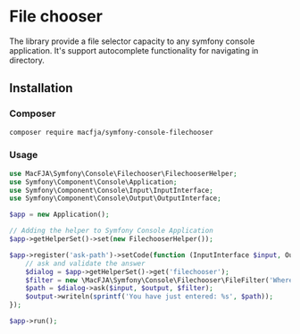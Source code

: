 File chooser
============

The library provide a file selector capacity to any symfony console application.
It's support autocomplete functionality for navigating in directory.

Installation
------------

### Composer

```sh
composer require macfja/symfony-console-filechooser
```

### Usage

```php
use MacFJA\Symfony\Console\Filechooser\FilechooserHelper;
use Symfony\Component\Console\Application;
use Symfony\Component\Console\Input\InputInterface;
use Symfony\Component\Console\Output\OutputInterface;

$app = new Application();

// Adding the helper to Symfony Console Application
$app->getHelperSet()->set(new FilechooserHelper());

$app->register('ask-path')->setCode(function (InputInterface $input, OutputInterface $output) use ($app) {
    // ask and validate the answer
    $dialog = $app->getHelperSet()->get('filechooser');
    $filter = new \MacFJA\Symfony\Console\Filechooser\FileFilter('Where is your file? ');
    $path = $dialog->ask($input, $output, $filter);
    $output->writeln(sprintf('You have just entered: %s', $path));
});

$app->run();
```